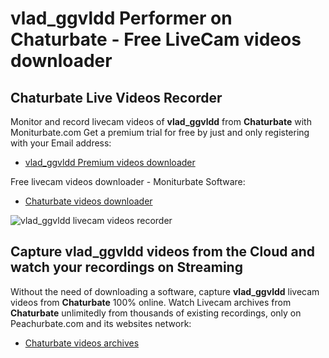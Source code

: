 # vlad_ggvldd Performer on Chaturbate - Free LiveCam videos downloader

## Chaturbate Live Videos Recorder

Monitor and record livecam videos of **vlad_ggvldd** from **Chaturbate** with Moniturbate.com
Get a premium trial for free by just and only registering with your Email address:
* [vlad_ggvldd Premium videos downloader](https://moniturbate.com/request-demo-licence-key.html)

Free livecam videos downloader - Moniturbate Software:
* [Chaturbate videos downloader](https://moniturbate.com/moniturbate-download-software.html)

![vlad_ggvldd livecam videos recorder](https://peachurnet.com/templates/moniturbate-software.png)


## Capture vlad_ggvldd videos from the Cloud and watch your recordings on Streaming

Without the need of downloading a software, capture **vlad_ggvldd** livecam videos from **Chaturbate** 100% online.
Watch Livecam archives from **Chaturbate** unlimitedly from thousands of existing recordings, only on Peachurbate.com and its websites network:
* [Chaturbate videos archives](https://peachurnet.com/)